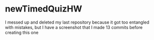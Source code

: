 # newTimedQuizHW
I messed up and deleted my last repository because it got too entangled with mistakes, but I have a screenshot that I made 13 commits before creating this one
